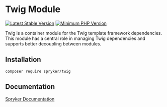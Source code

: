 # Twig Module
[![Latest Stable Version](https://poser.pugx.org/spryker/twig/v/stable.svg)](https://packagist.org/packages/spryker/twig)
[![Minimum PHP Version](https://img.shields.io/badge/php-%3E%3D%208.3-8892BF.svg)](https://php.net/)

Twig is a container module for the Twig template framework dependencies. This module has a central role in managing Twig dependencies and supports better decoupling between modules.

## Installation

```
composer require spryker/twig
```

## Documentation

[Spryker Documentation](https://docs.spryker.com)
